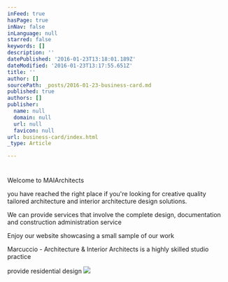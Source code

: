 ```yaml
---
inFeed: true
hasPage: true
inNav: false
inLanguage: null
starred: false
keywords: []
description: ''
datePublished: '2016-01-23T13:18:01.189Z'
dateModified: '2016-01-23T13:17:55.651Z'
title: ''
author: []
sourcePath: _posts/2016-01-23-business-card.md
published: true
authors: []
publisher:
  name: null
  domain: null
  url: null
  favicon: null
url: business-card/index.html
_type: Article

---
```

# 

Welcome to MAIArchitects

you have reached the right place if you're looking for creative quality tailored architecture and interior architecture design solutions.

We can provide services that involve the complete design, documentation and construction administration service

Enjoy our website showcasing a small sample of our work

Marcuccio - Architecture & Interior Architects is a highly skilled studio practice 

provide residential design
![](https://the-grid-user-content.s3-us-west-2.amazonaws.com/05de882a-16b5-46b2-b97d-4fcec595517c.jpg)